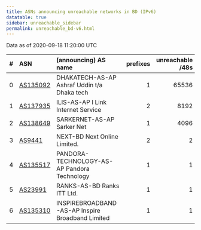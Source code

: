 ```yaml
---
title: ASNs announcing unreachable networks in BD (IPv6)
datatable: true
sidebar: unreachable_sidebar
permalink: unreachable_bd-v6.html
---
```


Data as of 2020-09-18 11:20:00 UTC


<div class="datatable-begin"></div>

|   # | ASN                                      | (announcing) AS name                             |   prefixes |   unreachable /48s |
|----:|:-----------------------------------------|:-------------------------------------------------|-----------:|-------------------:|
|   0 | [AS135092](unreachable_AS135092-v6.html) | DHAKATECH-AS-AP Ashraf Uddin t/a Dhaka tech      |          1 |              65536 |
|   1 | [AS137935](unreachable_AS137935-v6.html) | ILIS-AS-AP I Link Internet Service               |          2 |               8192 |
|   2 | [AS138649](unreachable_AS138649-v6.html) | SARKERNET-AS-AP Sarker Net                       |          1 |               4096 |
|   3 | [AS9441](unreachable_AS9441-v6.html)     | NEXT-BD Next Online Limited.                     |          2 |                  2 |
|   4 | [AS135517](unreachable_AS135517-v6.html) | PANDORA-TECHNOLOGY-AS-AP Pandora Technology      |          1 |                  1 |
|   5 | [AS23991](unreachable_AS23991-v6.html)   | RANKS-AS-BD Ranks ITT Ltd.                       |          1 |                  1 |
|   6 | [AS135310](unreachable_AS135310-v6.html) | INSPIREBROADBAND-AS-AP Inspire Broadband Limited |          1 |                  1 |

<div class="datatable-end"></div>